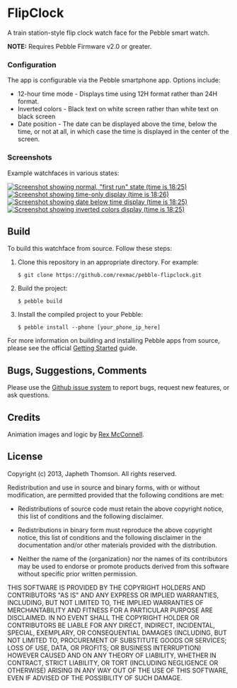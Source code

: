 # FlipClock

A train station-style flip clock watch face for the Pebble smart watch.

**NOTE:** Requires Pebble Firmware v2.0 or greater.

### Configuration

The app is configurable via the Pebble smartphone app. Options include:
  * 12-hour time mode - Displays time using 12H format rather than 24H format.
  * Inverted colors - Black text on white screen rather than white text on black screen
  * Date position - The date can be displayed above the time, below the time, or
    not at all, in which case the time is displayed in the center of the screen.

### Screenshots

Example watchfaces in various states:

[![Screenshot showing normal, "first run" state (time is 18:25)](https://s3.amazonaws.com/pebble.rexmac.com/flipclock/screenshot1.png)](https://s3.amazonaws.com/pebble.rexmac.com/flipclock/screenshot1.png)&nbsp;
[![Screenshot showing time-only display (time is 18:26)](https://s3.amazonaws.com/pebble.rexmac.com/flipclock/screenshot2.png)](https://s3.amazonaws.com/pebble.rexmac.com/flipclock/screenshot2.png)&nbsp;
[![Screenshot showing date below time display (time is 18:25)](https://s3.amazonaws.com/pebble.rexmac.com/flipclock/screenshot3.png)](https://s3.amazonaws.com/pebble.rexmac.com/flipclock/screenshot3.png)&nbsp;
[![Screenshot showing inverted colors display (time is 18:25)](https://s3.amazonaws.com/pebble.rexmac.com/flipclock/screenshot4.png)](https://s3.amazonaws.com/pebble.rexmac.com/flipclock/screenshot4.png)

## Build

To build this watchface from source. Follow these steps:

1. Clone this repository in an appropriate directory. For example:

    `$ git clone https://github.com/rexmac/pebble-flipclock.git`

2. Build the project:

    `$ pebble build`

3. Install the compiled project to your Pebble:

    `$ pebble install --phone [your_phone_ip_here]`

For more information on building and installing Pebble apps from source, please see the official [Getting Started](https://developer.getpebble.com/2/getting-started/) guide.

## Bugs, Suggestions, Comments

Please use the [Github issue system](https://github.com/rexmac/pebble-flipclock/issues) to report bugs, request new features, or ask questions.

## Credits

Animation images and logic by [Rex McConnell](http://github.com/rexmac).

## License

Copyright (c) 2013, Japheth Thomson. All rights reserved.

Redistribution and use in source and binary forms, with or without modification,
are permitted provided that the following conditions are met:

* Redistributions of source code must retain the above copyright notice, this
  list of conditions and the following disclaimer.

* Redistributions in binary form must reproduce the above copyright notice, this
  list of conditions and the following disclaimer in the documentation and/or
  other materials provided with the distribution.

* Neither the name of the {organization} nor the names of its
  contributors may be used to endorse or promote products derived from
  this software without specific prior written permission.

THIS SOFTWARE IS PROVIDED BY THE COPYRIGHT HOLDERS AND CONTRIBUTORS "AS IS" AND
ANY EXPRESS OR IMPLIED WARRANTIES, INCLUDING, BUT NOT LIMITED TO, THE IMPLIED
WARRANTIES OF MERCHANTABILITY AND FITNESS FOR A PARTICULAR PURPOSE ARE
DISCLAIMED. IN NO EVENT SHALL THE COPYRIGHT HOLDER OR CONTRIBUTORS BE LIABLE FOR
ANY DIRECT, INDIRECT, INCIDENTAL, SPECIAL, EXEMPLARY, OR CONSEQUENTIAL DAMAGES
(INCLUDING, BUT NOT LIMITED TO, PROCUREMENT OF SUBSTITUTE GOODS OR SERVICES;
LOSS OF USE, DATA, OR PROFITS; OR BUSINESS INTERRUPTION) HOWEVER CAUSED AND ON
ANY THEORY OF LIABILITY, WHETHER IN CONTRACT, STRICT LIABILITY, OR TORT
(INCLUDING NEGLIGENCE OR OTHERWISE) ARISING IN ANY WAY OUT OF THE USE OF THIS
SOFTWARE, EVEN IF ADVISED OF THE POSSIBILITY OF SUCH DAMAGE.
